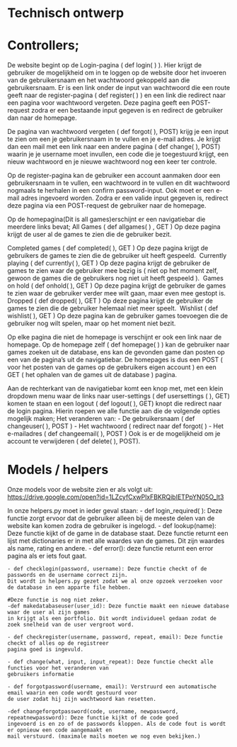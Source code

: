 # Technisch ontwerp

# Controllers;

De website begint op de Login-pagina ( def login( ) ). Hier krijgt de gebruiker de mogelijkheid om in te loggen op de website door het invoeren van de gebruikersnaam en het wachtwoord gekoppeld aan die gebruikersnaam. Er is een link onder de input van wachtwoord die een route geeft naar de register-pagina ( def register( ) ) en een link die redirect naar een pagina voor wachtwoord vergeten. Deze pagina geeft een POST-request zodra er een bestaande input gegeven is en redirect de gebruiker dan naar de homepage.

De pagina van wachtwoord vergeten ( def forgot( ), POST) krijg je een input te zien om een je gebruikersnaam in te vullen en je e-mail adres. Je krijgt dan een mail met een link naar een andere pagina ( def change( ), POST) waarin je je username moet invullen, een code die je toegestuurd krijgt, een nieuw wachtwoord en je nieuwe wachtwoord nog een keer ter controle.

Op de register-pagina kan de gebruiker een account aanmaken door een gebruikersnaam in te vullen, een wachtwoord in te vullen en dit wachtwoord nogmaals te herhalen in een confirm password-input. Ook moet er een e-mail adres ingevoerd worden. Zodra er een valide input gegeven is, redirect deze pagina via een POST-request de gebruiker naar de homepage. 

Op de homepagina(Dit is all games)erschijnt er een navigatiebar die meerdere links bevat;
All Games ( def allgames( ) , GET ) Op deze pagina krijgt de user al de games te zien die de gebruiker bezit. 

Completed games ( def completed( ), GET ) Op deze pagina krijgt de gebruikers de games te zien die de gebruiker uit heeft gespeeld. 
Currently playing ( def currently( ), GET ) Op deze pagina krijgt de gebruiker de games te zien waar de gebruiker mee bezig is ( niet op het moment zelf, gewoon de games die de gebruikers nog niet uit heeft gespeeld ). 
Games on hold ( def onhold( ), GET ) Op deze pagina krijgt de gebruiker de games te zien waar de gebruiker verder mee wilt gaan, maar even mee gestopt is. 
Dropped ( def dropped( ), GET ) Op deze pagina krijgt de gebruiker de games te zien die de gebruiker helemaal niet meer speelt. 
Wishlist ( def wishlist( ), GET ) Op deze pagina kan de gebruiker games toevoegen die de gebruiker nog wilt spelen, maar op het moment niet bezit.

Op elke pagina die niet de homepage is verschijnt er ook een link naar de homepage.
Op de homepage zelf ( def homepage( ) ) kan de gebruiker naar games zoeken uit de database, ens kan de gevonden game dan posten op een van de pagina’s uit de navigatiebar. De homepages is dus een POST ( voor het posten van de games op de gebruikers eigen account ) en een GET ( het ophalen van de games uit de database ) pagina.

Aan de rechterkant van de navigatiebar komt een knop met, met een klein dropdown menu waar de links naar user-settings ( def usersettings ( ), GET) komen te staan en een logout ( def logout( ), GET) knopt die redirect naar de login pagina. Hierin roepen we alle functie aan die de volgende opties mogelijk maken;
Het veranderen van:
	- De gebruikersnaam ( def changeuser( ), POST )
	- Het wachtwoord	( redirect naar def forgot( )
	- Het e-mailadres ( def changeemail( ), POST ) Ook is er de mogelijkheid om je account te verwijderen ( def delete( ), POST). 

# Models / helpers
Onze models voor de website zien er als volgt uit: https://drive.google.com/open?id=1LZcyfCxwPlxFBKRQibIETPpYN05O_lt3

In onze helpers.py moet in ieder geval staan:
	-  def login_required( ): Deze functie zorgt ervoor dat de gebruiker alleen bij de meeste delen van de website kan komen zodra de gebruiker is ingelogd.
	- def lookup(name): Deze functie kijkt of de game in de database staat. Deze functie returnt een lijst met dictionaries er in met alle waardes van de games. Dit zijn waardes als name, rating en andere.
	- def error(): deze functie returnt een error pagina als er iets fout gaat.
	
	- def checklogin(password, username): Deze functie checkt of de passwords en de username correct zijn. 
	Dit wordt in helpers.py gezet zodat we al onze opzoek verzoeken voor de database in een apparte file hebben.
	
	#Deze functie is nog niet zeker.
	-def makedatabaseuser(user_id): Deze functie maakt een nieuwe database waar de user al zijn games 
	in krijgt als een portfolio. Dit wordt individueel gedaan zodat de zoek snelheid van de user vergroot word.
	
	- def checkregister(username, password, repeat, email): Deze functie checkt of alles op de registreer 
	pagina goed is ingevuld.
	
	- def change(what, input, input_repeat): Deze functie checkt alle functies voor het veranderen van 
	gebruikers informatie
	
	- def forgotpassword(username, email): Verstruurd een automatische email waarin een code wordt gestuurd voor 
	de user zodat hij zijn wachtwoord kan resetten.
	
	-def changeforgotpassword(code, username, newpassword, repeatnewpassword): Deze functie kijkt of de code goed 
	ingevoerd is en zo of de passwords kloppen. Als de code fout is wordt er opnieuw een code aangemaakt en 
	mail verstuurd. (maximale mails moeten we nog even bekijken.)
